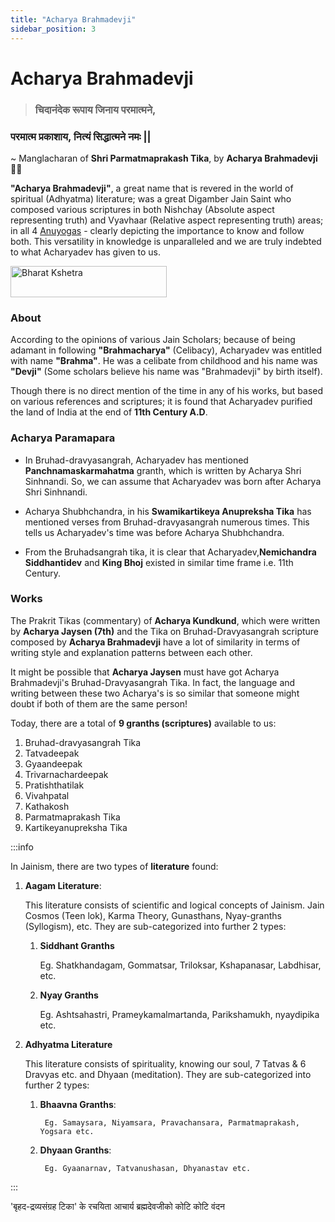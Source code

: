 ```yaml
---
title: "Acharya Brahmadevji"
sidebar_position: 3
---
```


# Acharya Brahmadevji

> ### चिदानंदेक रूपाय जिनाय परमात्मने,
### परमात्म प्रकाशाय, नित्यं सिद्धात्मने नमः || 
   ~ Manglacharan of **Shri Parmatmaprakash Tika**, by **Acharya Brahmadevji** 🙏🏻 


**"Acharya Brahmadevji"**, a great name that is revered in the world of spiritual (Adhyatma) literature; was a great Digamber Jain Saint who composed various scriptures in both Nishchay (Absolute aspect representing truth) and Vyavhaar (Relative aspect representing truth) areas; in all 4 [Anuyogas](../../Concepts//Anuyog/Anuyog.md) - clearly depicting the importance to know and follow both. This versatility in knowledge is unparalleled and we are truly indebted to what Acharyadev has given to us.

<img src="/img/biographies/Acharya_Brahmadevji.png" alt="Bharat Kshetra" height="50px" width="250px" />

### About

According to the opinions of various Jain Scholars; because of being adamant in following **"Brahmacharya"** (Celibacy), Acharyadev was entitled with name **"Brahma"**. He was a celibate from childhood and his name was **"Devji"** (Some scholars believe his name was "Brahmadevji" by birth itself). 

Though there is no direct mention of the time in any of his works, but based on various references and scriptures; it is found that Acharyadev purified the land of India at the end of **11th Century A.D**.

### Acharya Paramapara 

* In Bruhad-dravyasangrah, Acharyadev has mentioned **Panchnamaskarmahatma** granth, which is written by Acharya Shri Sinhnandi. So, we can assume that Acharyadev was born after Acharya Shri Sinhnandi.

* Acharya Shubhchandra, in his **Swamikartikeya Anupreksha Tika** has mentioned verses from Bruhad-dravyasangrah numerous times. This tells us Acharyadev's time was before Acharya Shubhchandra.

* From the Bruhadsangrah tika, it is clear that Acharyadev,**Nemichandra Siddhantidev** and **King Bhoj** existed in similar time frame i.e. 11th Century.

### Works

 The Prakrit Tikas (commentary) of **Acharya Kundkund**, which were written by **Acharya Jaysen (7th)** and the Tika on Bruhad-Dravyasangrah scripture composed by **Acharya Brahmadevji** have a lot of similarity in terms of writing style and explanation patterns between each other. 
 
 It might be possible that **Acharya Jaysen** must have got Acharya Brahmadevji's Bruhad-Dravyasangrah Tika. In fact, the language and writing between these two Acharya's is so similar that someone might doubt if both of them are the same person! 

 Today, there are a total of **9 granths (scriptures)** available to us:

 1. Bruhad-dravyasangrah Tika
 2. Tatvadeepak
 3. Gyaandeepak
 4. Trivarnachardeepak
 5. Pratishthatilak
 6. Vivahpatal
 7. Kathakosh
 8. Parmatmaprakash Tika
 9. Kartikeyanupreksha Tika

:::info

In Jainism, there are two types of **literature** found:

1. **Aagam Literature**: 
    
    This literature consists of scientific and logical concepts of Jainism. Jain Cosmos (Teen lok), Karma Theory, Gunasthans, Nyay-granths (Syllogism), etc. They are sub-categorized into further 2 types: 
    1. **Siddhant Granths**
        
        Eg. Shatkhandagam, Gommatsar, Triloksar, Kshapanasar, Labdhisar, etc.
    
    2. **Nyay Granths**
        
        Eg. Ashtsahastri, Prameykamalmartanda, Parikshamukh, nyaydipika etc.

2. **Adhyatma Literature**

    This literature consists of spirituality, knowing our soul, 7 Tatvas & 6 Dravyas etc. and Dhyaan (meditation). They are sub-categorized into further 2 types:

    1. **Bhaavna Granths**: 

            Eg. Samaysara, Niyamsara, Pravachansara, Parmatmaprakash, Yogsara etc.

    2. **Dhyaan Granths**:

            Eg. Gyaanarnav, Tatvanushasan, Dhyanastav etc.

:::

<p style={{textAlign: "center", fontWeight: 'bold'}}>'बृहद-द्रव्यसंग्रह टिका' के रचयिता आचार्य ब्रह्मदेवजीको कोटि कोटि वंदन</p>









